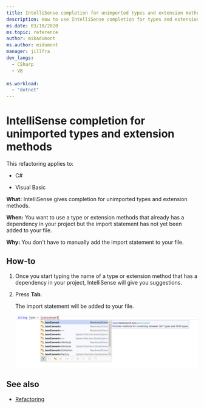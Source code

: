 ```yaml
---
title: IntelliSense completion for unimported types and extension methods
description: How to use IntelliSense completion for types and extension methods that you haven't imported yet with a `using` directive.
ms.date: 03/10/2020
ms.topic: reference
author: mikadumont
ms.author: midumont
manager: jillfra
dev_langs:
  - CSharp
  - VB

ms.workload: 
  - "dotnet"
---
```

# IntelliSense completion for unimported types and extension methods

This refactoring applies to:

- C#

- Visual Basic

**What:** IntelliSense gives completion for unimported types and extension methods.

**When:** You want to use a type or extension methods that already has a dependency in your project but the import statement has not yet been added to your file. 

**Why:** You don't have to manually add the import statement to your file.

## How-to

1. Once you start typing the name of a type or extension method that has a dependency in your project, IntelliSense will give you suggestions.
2. Press **Tab**. 

   The import statement will be added to your file.

   ![IntelliSense completion for unimported types](media/intellisense-completion-unimported-types.png)

## See also

- [Refactoring](../refactoring-in-visual-studio.md)
